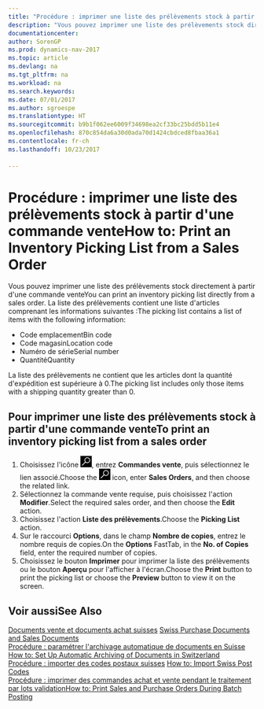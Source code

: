 ```yaml
---
title: "Procédure : imprimer une liste des prélèvements stock à partir d'une commande vente"
description: "Vous pouvez imprimer une liste des prélèvements stock directement à partir d'une commande vente"
documentationcenter: 
author: SorenGP
ms.prod: dynamics-nav-2017
ms.topic: article
ms.devlang: na
ms.tgt_pltfrm: na
ms.workload: na
ms.search.keywords: 
ms.date: 07/01/2017
ms.author: sgroespe
ms.translationtype: HT
ms.sourcegitcommit: b9b1f062ee6009f34698ea2cf33bc25bdd5b11e4
ms.openlocfilehash: 870c854da6a30d0ada70d1424cbdced8fbaa36a1
ms.contentlocale: fr-ch
ms.lasthandoff: 10/23/2017

---
```

# <a name="how-to-print-an-inventory-picking-list-from-a-sales-order"></a><span data-ttu-id="871bf-103">Procédure : imprimer une liste des prélèvements stock à partir d'une commande vente</span><span class="sxs-lookup"><span data-stu-id="871bf-103">How to: Print an Inventory Picking List from a Sales Order</span></span>
<span data-ttu-id="871bf-104">Vous pouvez imprimer une liste des prélèvements stock directement à partir d'une commande vente</span><span class="sxs-lookup"><span data-stu-id="871bf-104">You can print an inventory picking list directly from a sales order.</span></span> <span data-ttu-id="871bf-105">La liste des prélèvements contient une liste d'articles comprenant les informations suivantes :</span><span class="sxs-lookup"><span data-stu-id="871bf-105">The picking list contains a list of items with the following information:</span></span>  

- <span data-ttu-id="871bf-106">Code emplacement</span><span class="sxs-lookup"><span data-stu-id="871bf-106">Bin code</span></span>  
- <span data-ttu-id="871bf-107">Code magasin</span><span class="sxs-lookup"><span data-stu-id="871bf-107">Location code</span></span>  
- <span data-ttu-id="871bf-108">Numéro de série</span><span class="sxs-lookup"><span data-stu-id="871bf-108">Serial number</span></span>  
- <span data-ttu-id="871bf-109">Quantité</span><span class="sxs-lookup"><span data-stu-id="871bf-109">Quantity</span></span>  

<span data-ttu-id="871bf-110">La liste des prélèvements ne contient que les articles dont la quantité d'expédition est supérieure à 0.</span><span class="sxs-lookup"><span data-stu-id="871bf-110">The picking list includes only those items with a shipping quantity greater than 0.</span></span>  

## <a name="to-print-an-inventory-picking-list-from-a-sales-order"></a><span data-ttu-id="871bf-111">Pour imprimer une liste des prélèvements stock à partir d'une commande vente</span><span class="sxs-lookup"><span data-stu-id="871bf-111">To print an inventory picking list from a sales order</span></span>  

1.  <span data-ttu-id="871bf-112">Choisissez l'icône ![Page ou état pour la recherche](../../media/ui-search/search_small.png "icône Page ou état pour la recherche"), entrez **Commandes vente**, puis sélectionnez le lien associé.</span><span class="sxs-lookup"><span data-stu-id="871bf-112">Choose the ![Search for Page or Report](../../media/ui-search/search_small.png "Search for Page or Report icon") icon, enter **Sales Orders**, and then choose the related link.</span></span>  
2.  <span data-ttu-id="871bf-113">Sélectionnez la commande vente requise, puis choisissez l'action **Modifier**.</span><span class="sxs-lookup"><span data-stu-id="871bf-113">Select the required sales order, and then choose the **Edit** action.</span></span>  
3.  <span data-ttu-id="871bf-114">Choisissez l'action **Liste des prélèvements**.</span><span class="sxs-lookup"><span data-stu-id="871bf-114">Choose the **Picking List** action.</span></span>  
4.  <span data-ttu-id="871bf-115">Sur le raccourci **Options**, dans le champ **Nombre de copies**, entrez le nombre requis de copies.</span><span class="sxs-lookup"><span data-stu-id="871bf-115">On the **Options** FastTab, in the **No. of Copies** field, enter the required number of copies.</span></span>  
5.  <span data-ttu-id="871bf-116">Choisissez le bouton **Imprimer** pour imprimer la liste des prélèvements ou le bouton **Aperçu** pour l'afficher à l'écran.</span><span class="sxs-lookup"><span data-stu-id="871bf-116">Choose the **Print** button to print the picking list or choose the **Preview** button to view it on the screen.</span></span>  

## <a name="see-also"></a><span data-ttu-id="871bf-117">Voir aussi</span><span class="sxs-lookup"><span data-stu-id="871bf-117">See Also</span></span>  
 <span data-ttu-id="871bf-118">[Documents vente et documents achat suisses](swiss-purchase-documents-and-sales-documents.md) </span><span class="sxs-lookup"><span data-stu-id="871bf-118">[Swiss Purchase Documents and Sales Documents](swiss-purchase-documents-and-sales-documents.md) </span></span>  
 <span data-ttu-id="871bf-119">[Procédure : paramétrer l'archivage automatique de documents en Suisse](how-to-set-up-automatic-archiving-of-documents-in-switzerland.md) </span><span class="sxs-lookup"><span data-stu-id="871bf-119">[How to: Set Up Automatic Archiving of Documents in Switzerland](how-to-set-up-automatic-archiving-of-documents-in-switzerland.md) </span></span>  
 <span data-ttu-id="871bf-120">[Procédure : importer des codes postaux suisses](how-to-import-swiss-post-codes.md) </span><span class="sxs-lookup"><span data-stu-id="871bf-120">[How to: Import Swiss Post Codes](how-to-import-swiss-post-codes.md) </span></span>  
 [<span data-ttu-id="871bf-121">Procédure : imprimer des commandes achat et vente pendant le traitement par lots validation</span><span class="sxs-lookup"><span data-stu-id="871bf-121">How to: Print Sales and Purchase Orders During Batch Posting</span></span>](how-to-print-sales-and-purchase-orders-during-batch-posting.md)


